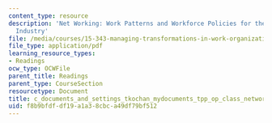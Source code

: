 ```yaml
---
content_type: resource
description: 'Net Working: Work Patterns and Workforce Policies for the New Media
  Industry'
file: /media/courses/15-343-managing-transformations-in-work-organizations-and-society-spring-2002/f8b9bfdfdf19a1a38cbca49df79bf512_c_documents_and_settings_tkochan_mydocuments_tpp_op_class_networkingfinalbook.pdf
file_type: application/pdf
learning_resource_types:
- Readings
ocw_type: OCWFile
parent_title: Readings
parent_type: CourseSection
resourcetype: Document
title: c_documents_and_settings_tkochan_mydocuments_tpp_op_class_networkingfinalbook.pdf
uid: f8b9bfdf-df19-a1a3-8cbc-a49df79bf512
---
```

